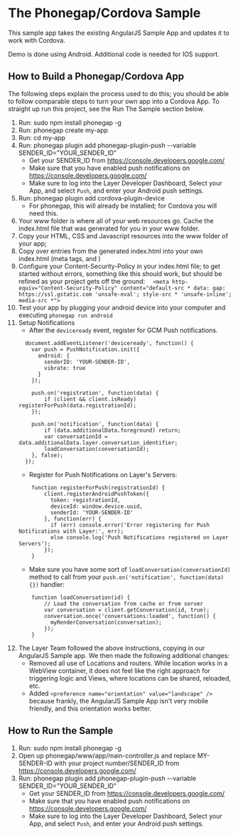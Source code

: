 # The Phonegap/Cordova Sample

This sample app takes the existing AngularJS Sample App and updates it to work with Cordova.

Demo is done using Android.  Additional code is needed for IOS support.

## How to Build a Phonegap/Cordova App

The following steps explain the process used to do this; you should be able to follow comparable steps to turn your own app into a Cordova App.  To straight up run this project, see the Run The Sample section below.

1. Run: sudo npm install phonegap -g
2. Run: phonegap create my-app
3. Run: cd my-app
4. Run: phonegap plugin add phonegap-plugin-push --variable  SENDER_ID="YOUR_SENDER_ID"
    * Get your SENDER_ID from https://console.developers.google.com/
    * Make sure that you have enabled push notifications on https://console.developers.google.com/
    * Make sure to log into the Layer Developer Dashboard, Select your App, and select `Push`, and enter your Android push settings.
5. Run: phonegap plugin add cordova-plugin-device
    * For phonegap, this will already be installed; for Cordova you will need this.
6. Your www folder is where all of your web resources go.  Cache the index.html file that was generated for you in your www folder.
6. Copy your HTML, CSS and Javascript resources into the www folder of your app;
7. Copy over entries from the generated index.html into your own index.html (meta tags, and <script src='cordova.js'></script>)
8. Configure your Content-Security-Policy in your index.html file; to get started without errors, something like this should work, but should be refined as your project gets off the ground:  `  <meta http-equiv="Content-Security-Policy" content="default-src * data: gap: https://ssl.gstatic.com 'unsafe-eval'; style-src * 'unsafe-inline'; media-src *">`
9. Test your app by plugging your android device into your computer and executing `phonegap run android`
10. Setup Notifications
    * After the `deviceready` event, register for GCM Push notifications.
    ```
      document.addEventListener('deviceready', function() {
        var push = PushNotification.init({
          android: {
            senderID: 'YOUR-SENDER-ID',
            vibrate: true
          }
        });

        push.on('registration', function(data) {
            if (client && client.isReady) registerForPush(data.registrationId);
        });

        push.on('notification', function(data) {
            if (data.additionalData.foreground) return;
            var conversationId = data.additionalData.layer.conversation_identifier;
            loadConversation(conversationId);
        }, false);
      });
    ```
    * Register for Push Notifications on Layer's Servers:
    ```
        function registerForPush(registrationId) {
            client.registerAndroidPushToken({
              token: registrationId,
              deviceId: window.device.uuid,
              senderId: 'YOUR-SENDER-ID'
            }, function(err) {
              if (err) console.error('Error registering for Push Notifications with Layer:', err);
              else console.log('Push Notifications registered on Layer Servers');
            });
        }
    ```
    * Make sure you have some sort of `loadConversation(conversationId)` method to call from your `push.on('notification', function(data) {})` handler:
    ```
        function loadConversation(id) {
            // Load the conversation from cache or from server
            var conversation = client.getConversation(id, true);
            conversation.once('conversations:loaded', function() {
              myRenderConversation(conversation);
            });
        }
    ```
11. The Layer Team followed the above instructions, copying in our AngularJS Sample app. We then made the following additional changes:
    * Removed all use of Locations and routers.  While location works in a WebView container, it does not feel like the right approach for triggering logic and Views, where locations can be shared, reloaded, etc.
    * Added `<preference name="orientation" value="landscape" />` because frankly, the AngularJS Sample App isn't very mobile friendly, and this orientation works better.

## How to Run the Sample

1. Run: sudo npm install phonegap -g
2. Open up phonegap/www/app/main-controller.js and replace MY-SENDER-ID with your project number/SENDER_ID from https://console.developers.google.com/
3. Run: phonegap plugin add phonegap-plugin-push --variable  SENDER_ID="YOUR_SENDER_ID"
    * Get your SENDER_ID from https://console.developers.google.com/
    * Make sure that you have enabled push notifications on https://console.developers.google.com/
    * Make sure to log into the Layer Developer Dashboard, Select your App, and select `Push`, and enter your Android push settings.